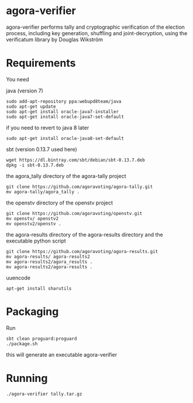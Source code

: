 agora-verifier
==============


agora-verifier performs tally and cryptographic verification of the election process, including key generation, shuffling and joint-decryption, using the verificatum library by Douglas Wikström

Requirements
==============
You need

java (version 7)

    sudo add-apt-repository ppa:webupd8team/java
    sudo apt-get update
    sudo apt-get install oracle-java7-installer
    sudo apt-get install oracle-java7-set-default

if you need to revert to java 8 later

    sudo apt-get install oracle-java8-set-default

sbt (version 0.13.7 used here)

    wget https://dl.bintray.com/sbt/debian/sbt-0.13.7.deb
    dpkg -i sbt-0.13.7.deb

the agora_tally directory of the agora-tally project

    git clone https://github.com/agoravoting/agora-tally.git
    mv agora-tally/agora_tally .

the openstv directory of the openstv project

    git clone https://github.com/agoravoting/openstv.git
    mv openstv/ openstv2
    mv openstv2/openstv .

the agora-results directory of the agora-results directory and the executable python script

    git clone https://github.com/agoravoting/agora-results.git
    mv agora-results/ agora-results2
    mv agora-results2/agora_results .
    mv agora-results2/agora-results .

uuencode

    apt-get install sharutils

Packaging
==============
Run

    sbt clean proguard:proguard
    ./package.sh

this will generate an executable agora-verifier

Running
==============

    ./agora-verifier tally.tar.gz